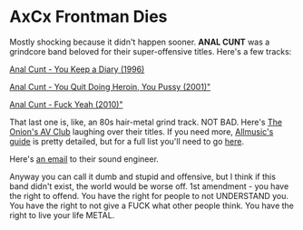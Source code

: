 # AxCx Frontman Dies

Mostly shocking because it didn't happen sooner. **ANAL CUNT** was a grindcore band beloved for their super-offensive titles. Here's a few tracks:

[Anal Cunt - You Keep a Diary (1996)](../static/mp3/04-you-keep-a-diary.mp3)

[Anal Cunt - You Quit Doing Heroin, You Pussy (2001)"](../static/mp3/12-you-quit-doing-heroin-you-pussy.mp3)

[Anal Cunt - Fuck Yeah (2010)"](../static/mp3/01-fuck-yeah.mp3)

That last one is, like, an 80s hair-metal grind track. NOT BAD. 
Here's [The Onion's AV Club](http://www.avclub.com/austin/articles/the-av-club-anal-cunt-song-title-quiz,27093/) laughing over their titles. If you need more, [Allmusic's guide](http://www.allmusic.com/artist/ac-p200312/discography) is pretty detailed, but for a full list you'll need to go [here](http://www.metalstorm.net/bands/discography.php?band_id=3974&bandname=Anal+Cunt).

Here's [an email](http://www.reddit.com/tb/hzrsk) to their sound engineer.

Anyway you can call it dumb and stupid and offensive, but I think if this band didn't exist, the world would be worse off. 1st amendment - you have the right to offend. You have the right for people to not UNDERSTAND you. You have the right to not give a FUCK what other people think. You have the right to live your life METAL.
